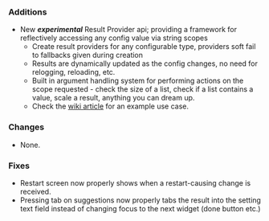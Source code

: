 ### Additions
* New _**experimental**_ Result Provider api; providing a framework for reflectively accessing any config value via string scopes
  * Create result providers for any configurable type, providers soft fail to fallbacks given during creation
  * Results are dynamically updated as the config changes, no need for relogging, reloading, etc.
  * Built in argument handling system for performing actions on the scope requested - check the size of a list, check if a list contains a value, scale a result, anything you can dream up.
  * Check the [wiki article](https://github.com/fzzyhmstrs/fconfig/wiki/Result-Providers) for an example use case.

### Changes
* None.

### Fixes
* Restart screen now properly shows when a restart-causing change is received.
* Pressing tab on suggestions now properly tabs the result into the setting text field instead of changing focus to the next widget (done button etc.)